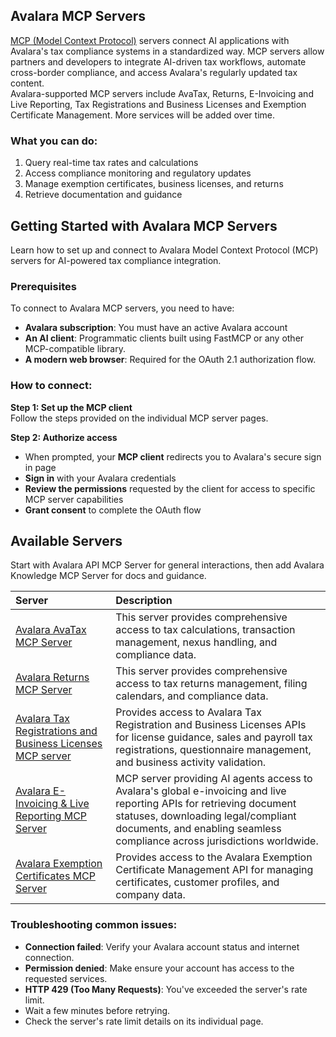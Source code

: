 
## Avalara MCP Servers

[MCP (Model Context Protocol)](https://modelcontextprotocol.io/docs/getting-started/intro)   servers connect AI applications with Avalara's tax compliance systems in a standardized way. MCP servers allow partners and developers to integrate AI-driven tax workflows, automate cross-border compliance, and access Avalara's regularly updated tax content.  
Avalara-supported MCP servers include AvaTax, Returns, E-Invoicing and Live Reporting, Tax Registrations and Business Licenses and Exemption Certificate Management. More services will be added over time.



### What you can do:

1. Query real-time tax rates and calculations
2. Access compliance monitoring and regulatory updates
3. Manage exemption certificates, business licenses, and returns
4. Retrieve documentation and guidance


## Getting Started with Avalara MCP Servers

Learn how to set up and connect to Avalara Model Context Protocol (MCP) servers for AI-powered tax compliance integration.

### Prerequisites

To connect to Avalara MCP servers, you need to have:
* **Avalara subscription**: You must have an active Avalara account
* **An AI client**: Programmatic clients built using FastMCP or any other MCP-compatible library.
* **A modern web browser**: Required for the OAuth 2.1 authorization flow.



### How to connect:

**Step 1: Set up the MCP client**  
Follow the steps provided on the individual MCP server pages.

**Step 2: Authorize access**     
* When prompted, your **MCP client** redirects you to Avalara's secure sign in page
* **Sign in** with your Avalara credentials
* **Review the permissions** requested by the client for access to specific MCP server capabilities
* **Grant consent** to complete the OAuth flow  

## Available Servers

Start with Avalara API MCP Server for general interactions, then add Avalara Knowledge MCP Server for docs and guidance.

| Server                                                                                                                   | Description                                                                                                                                                                                                                             | 
|:-------------------------------------------------------------------------------------------------------------------------|:----------------------------------------------------------------------------------------------------------------------------------------------------------------------------------------------------------------------------------------|
| [Avalara AvaTax MCP Server](https://developer.avalara.com/mcp-servers/avatax/)                                 | This server provides comprehensive access to tax calculations, transaction management, nexus handling, and compliance data.                                                                                                             |
| [Avalara Returns MCP Server](https://developer.avalara.com/mcp-servers/managed-returns/)                       | This server provides comprehensive access to tax returns management, filing calendars, and compliance data.                                                                                                                             | 
| [Avalara Tax Registrations and Business Licenses MCP server](https://developer.avalara.com/mcp-servers/business_licensing/)         | Provides access to Avalara Tax Registration and Business Licenses APIs for license guidance, sales and payroll tax registrations, questionnaire management, and business activity validation.|
| [Avalara E-Invoicing & Live Reporting MCP Server](https://developer.avalara.com/mcp-servers/E-Invoicing/)      | MCP server providing AI agents access to Avalara's global e-invoicing and live reporting APIs for retrieving document statuses, downloading legal/compliant documents, and enabling seamless compliance across jurisdictions worldwide. | 
| [Avalara Exemption Certificates MCP Server](https://developer.avalara.com/mcp-servers/exemption-certificates/) | Provides access to the Avalara Exemption Certificate Management API for managing certificates, customer profiles, and company data.                                                                                         |



### Troubleshooting common issues:
* **Connection failed**: Verify your Avalara account status and internet connection.
* **Permission denied**: Make ensure your account has access to the requested services.
* **HTTP 429 (Too Many Requests)**: You've exceeded the server's rate limit.
* Wait a few minutes before retrying.
* Check the server's rate limit details on its individual page.
  


